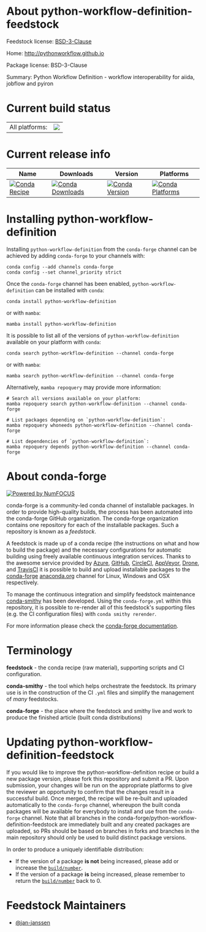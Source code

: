 About python-workflow-definition-feedstock
==========================================

Feedstock license: [BSD-3-Clause](https://github.com/conda-forge/python-workflow-definition-feedstock/blob/main/LICENSE.txt)

Home: http://pythonworkflow.github.io

Package license: BSD-3-Clause

Summary: Python Workflow Definition - workflow interoperability for aiida, jobflow and pyiron

Current build status
====================


<table><tr><td>All platforms:</td>
    <td>
      <a href="https://dev.azure.com/conda-forge/feedstock-builds/_build/latest?definitionId=25498&branchName=main">
        <img src="https://dev.azure.com/conda-forge/feedstock-builds/_apis/build/status/python-workflow-definition-feedstock?branchName=main">
      </a>
    </td>
  </tr>
</table>

Current release info
====================

| Name | Downloads | Version | Platforms |
| --- | --- | --- | --- |
| [![Conda Recipe](https://img.shields.io/badge/recipe-python--workflow--definition-green.svg)](https://anaconda.org/conda-forge/python-workflow-definition) | [![Conda Downloads](https://img.shields.io/conda/dn/conda-forge/python-workflow-definition.svg)](https://anaconda.org/conda-forge/python-workflow-definition) | [![Conda Version](https://img.shields.io/conda/vn/conda-forge/python-workflow-definition.svg)](https://anaconda.org/conda-forge/python-workflow-definition) | [![Conda Platforms](https://img.shields.io/conda/pn/conda-forge/python-workflow-definition.svg)](https://anaconda.org/conda-forge/python-workflow-definition) |

Installing python-workflow-definition
=====================================

Installing `python-workflow-definition` from the `conda-forge` channel can be achieved by adding `conda-forge` to your channels with:

```
conda config --add channels conda-forge
conda config --set channel_priority strict
```

Once the `conda-forge` channel has been enabled, `python-workflow-definition` can be installed with `conda`:

```
conda install python-workflow-definition
```

or with `mamba`:

```
mamba install python-workflow-definition
```

It is possible to list all of the versions of `python-workflow-definition` available on your platform with `conda`:

```
conda search python-workflow-definition --channel conda-forge
```

or with `mamba`:

```
mamba search python-workflow-definition --channel conda-forge
```

Alternatively, `mamba repoquery` may provide more information:

```
# Search all versions available on your platform:
mamba repoquery search python-workflow-definition --channel conda-forge

# List packages depending on `python-workflow-definition`:
mamba repoquery whoneeds python-workflow-definition --channel conda-forge

# List dependencies of `python-workflow-definition`:
mamba repoquery depends python-workflow-definition --channel conda-forge
```


About conda-forge
=================

[![Powered by
NumFOCUS](https://img.shields.io/badge/powered%20by-NumFOCUS-orange.svg?style=flat&colorA=E1523D&colorB=007D8A)](https://numfocus.org)

conda-forge is a community-led conda channel of installable packages.
In order to provide high-quality builds, the process has been automated into the
conda-forge GitHub organization. The conda-forge organization contains one repository
for each of the installable packages. Such a repository is known as a *feedstock*.

A feedstock is made up of a conda recipe (the instructions on what and how to build
the package) and the necessary configurations for automatic building using freely
available continuous integration services. Thanks to the awesome service provided by
[Azure](https://azure.microsoft.com/en-us/services/devops/), [GitHub](https://github.com/),
[CircleCI](https://circleci.com/), [AppVeyor](https://www.appveyor.com/),
[Drone](https://cloud.drone.io/welcome), and [TravisCI](https://travis-ci.com/)
it is possible to build and upload installable packages to the
[conda-forge](https://anaconda.org/conda-forge) [anaconda.org](https://anaconda.org/)
channel for Linux, Windows and OSX respectively.

To manage the continuous integration and simplify feedstock maintenance
[conda-smithy](https://github.com/conda-forge/conda-smithy) has been developed.
Using the ``conda-forge.yml`` within this repository, it is possible to re-render all of
this feedstock's supporting files (e.g. the CI configuration files) with ``conda smithy rerender``.

For more information please check the [conda-forge documentation](https://conda-forge.org/docs/).

Terminology
===========

**feedstock** - the conda recipe (raw material), supporting scripts and CI configuration.

**conda-smithy** - the tool which helps orchestrate the feedstock.
                   Its primary use is in the construction of the CI ``.yml`` files
                   and simplify the management of *many* feedstocks.

**conda-forge** - the place where the feedstock and smithy live and work to
                  produce the finished article (built conda distributions)


Updating python-workflow-definition-feedstock
=============================================

If you would like to improve the python-workflow-definition recipe or build a new
package version, please fork this repository and submit a PR. Upon submission,
your changes will be run on the appropriate platforms to give the reviewer an
opportunity to confirm that the changes result in a successful build. Once
merged, the recipe will be re-built and uploaded automatically to the
`conda-forge` channel, whereupon the built conda packages will be available for
everybody to install and use from the `conda-forge` channel.
Note that all branches in the conda-forge/python-workflow-definition-feedstock are
immediately built and any created packages are uploaded, so PRs should be based
on branches in forks and branches in the main repository should only be used to
build distinct package versions.

In order to produce a uniquely identifiable distribution:
 * If the version of a package **is not** being increased, please add or increase
   the [``build/number``](https://docs.conda.io/projects/conda-build/en/latest/resources/define-metadata.html#build-number-and-string).
 * If the version of a package **is** being increased, please remember to return
   the [``build/number``](https://docs.conda.io/projects/conda-build/en/latest/resources/define-metadata.html#build-number-and-string)
   back to 0.

Feedstock Maintainers
=====================

* [@jan-janssen](https://github.com/jan-janssen/)

